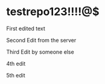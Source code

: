 # testrepo123!!!!@$



First edited text



Second Edit from the server

Third Edit by someone else


4th edit

5th edit
